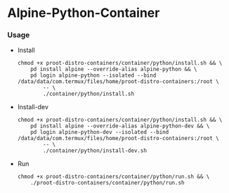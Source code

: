 # Alpine-Python-Container

### Usage
- Install
    ```shell
    chmod +x proot-distro-containers/container/python/install.sh && \
    	pd install alpine --override-alias alpine-python && \
    	pd login alpine-python --isolated --bind /data/data/com.termux/files/home/proot-distro-containers:/root \
    		-- \
    		./container/python/install.sh
    ```

- Install-dev
    ```shell
    chmod +x proot-distro-containers/container/python/install.sh && \
    	pd install alpine --override-alias alpine-python-dev && \
    	pd login alpine-python-dev --isolated --bind /data/data/com.termux/files/home/proot-distro-containers:/root \
    		-- \
    		./container/python/install-dev.sh
    ```
    
- Run
    ```shell
    chmod +x proot-distro-containers/container/python/run.sh && \
        ./proot-distro-containers/container/python/run.sh
    ```
